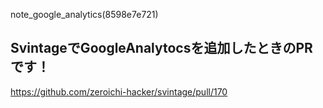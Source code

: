 note_google_analytics(8598e7e721)

## SvintageでGoogleAnalytocsを追加したときのPRです！
https://github.com/zeroichi-hacker/svintage/pull/170